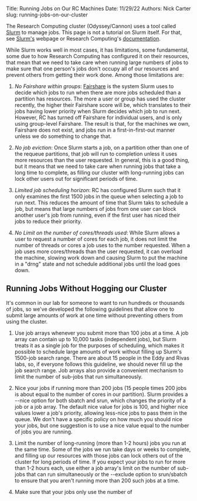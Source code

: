 Title: Running Jobs on Our RC Machines
Date: 11/29/22
Authors: Nick Carter
slug: running-jobs-on-our-cluster

The Research Computing cluster (Odyssey/Cannon) uses a tool called [Slurm](https://slurm.schedmd.com/) to manage jobs.  This page is not a tutorial on Slurm itself.  For that, see [Slurm's](https://slurm.schedmd.com/) webpage or Research Computing's [documentation](https://docs.rc.fas.harvard.edu/).

While Slurm works well in most cases, it has limitations, some fundamental, some due to how Research Computing has configured it on their resources, that mean that we need to take care when running large numbers of jobs to make sure that one person's jobs don't occupy all of our resources and prevent others from getting their work done. Among those limitations are:

1. _No Fairshare within groups_: [Fairshare](https://docs.rc.fas.harvard.edu/kb/fairshare/) is the system Slurm uses to decide which jobs to run when there are more jobs scheduled than a partition has resources.  The more a user or group has used the cluster recently, the higher their Fairshare score will be, which translates to their jobs having lower priority when Slurm decides which job to run next.  However, RC has turned off Fairshare for individual users, and is only using group-level Fairshare.  The result is that, for the machines we own, Fairshare does not exist, and jobs run in a first-in-first-out manner unless we do something to change that.

2. _No job eviction_: Once Slurm starts a job, on a partition other than one of the requeue partitions, that job will run to completion unless it uses more resources than the user requested. In general, this is a good thing, but it means that we need to take care when running jobs that take a long time to complete, as filling our cluster with long-running jobs can lock other users out for significant periods of time.

3. _Limited job scheduling horizon_: RC has configured Slurm such that it only examines the first 1500 jobs in the queue when selecting a job to run next.  This reduces the amount of time that Slurm taks to schedule a job, but means that large numbers of jobs from one user can block another user's job from running, even if the first user has niced their jobs to reduce their priority.

4. _No Limit on the number of cores/threads used_: While Slurm allows a user to request a number of cores for each job, it does not limit the number of threads or cores a job uses to the number requested.  When a job uses more cores/threads than the user requested, it can overload the machine, slowing work down and causing Slurm to put the machine in a "drng" state and not schedule additional jobs until the load goes down.

<h2>Running Jobs Without Hogging our Cluster</h2>
It's common in our lab for someone to want to run hundreds or thousands of jobs, so we've developed the following guidelines that allow one to submit large amounts of work at one time without preventing others from using the cluster.

1. Use job arrays whenever you submit more than 100 jobs at a time.  A job array can contain up to 10,000 tasks (independent jobs), but Slurm treats it as a single job for the purposes of scheduling, which makes it possible to schedule large amounts of work without filling up Slurm's 1500-job search range.  There are about 15 people in the Eddy and Rivas labs, so, if everyone follows this guideline, we should never fill up the job search range.  Job arrays also provide a convenient mechanism to limit the number of sub-jobs that run simultaneously.

2. Nice your jobs if running more than 200 jobs (15 people times 200 jobs is about equal to the number of cores in our partition).  Slurm provides a --nice option for both sbatch and srun, which changes the priority of a job or a job array.  The default nice value for jobs is 100, and higher nice values lower a job's priority, allowing less-nice jobs to pass them in the queue.  We don't have a specific policy on how much you should nice your jobs, but one suggestion is to use a nice value equal to the number of jobs you are running.

3. Limit the number of long-running (more than 1-2 hours) jobs you run at the same time.  Some of the jobs we run take days or weeks to complete, and filling up our resources with those jobs can lock others out of the cluster for long periods of time.  If you expect your jobs to run for more than 1-2 hours each, use either a job array's limit on the number of sub-jobs that can run simultaneously or the --exclude option to srun/sbatch to ensure that you aren't running more than 200 such jobs at a time.

4. Make sure that your jobs only use the number of 
